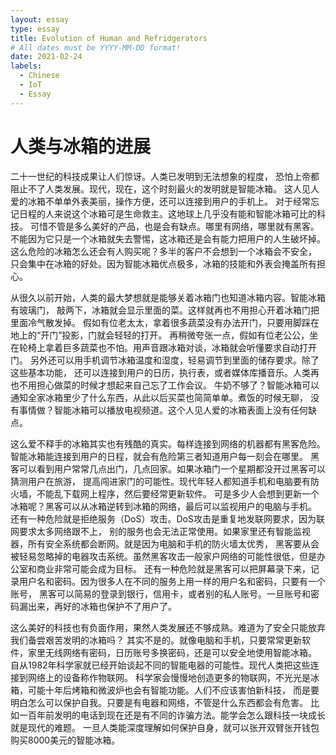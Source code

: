 ```yaml
---
layout: essay
type: essay
title: Evolution of Human and Refridgerators
# All dates must be YYYY-MM-DD format!
date: 2021-02-24
labels:
  - Chinese
  - IoT
  - Essay
---
```

<h1>人类与冰箱的进展</h1>
<p>二十一世纪的科技成果让人们惊讶。人类已发明到无法想象的程度，
  恐怕上帝都阻止不了人类发展。现代，现在，这个时刻最火的发明就是智能冰箱。
  这人见人爱的冰箱不单单外表美丽，操作方便，还可以连接到用户的手机上。
  对于经常忘记日程的人来说这个冰箱可是生命救主。这地球上几乎没有能和智能冰箱可比的科技。
  可惜不管是多么美好的产品，也是会有缺点。哪里有网络，哪里就有黑客。
  不能因为它只是一个冰箱就失去警惕，这冰箱还是会有能力把用户的人生破坏掉。
  这么危险的冰箱怎么还会有人购买呢？多半的客户不会想到一个冰箱会不安全，
  只会集中在冰箱的好处。因为智能冰箱优点极多，冰箱的技能和外表会掩盖所有担心。
</p>
<p>
  从很久以前开始，人类的最大梦想就是能够关着冰箱门也知道冰箱内容。智能冰箱有玻璃门，
  敲两下，冰箱就会显示里面的菜。这样就再也不用担心开着冰箱门把里面冷气散发掉。
  假如有位老太太，拿着很多蔬菜没有办法开门，只要用脚踩在地上的“开门”投影，门就会轻轻的打开。
  再稍微夸张一点，假如有位老公公，坐在轮椅上拿着巨多蔬菜也不怕。用声音跟冰箱对谈，冰箱就会听懂要求自动打开门。
  另外还可以用手机调节冰箱温度和湿度，轻易调节到里面的储存要求。除了这些基本功能，
  还可以连接到用户的日历，执行表，或者媒体库播音乐。人类再也不用担心做菜的时候才想起来自己忘了工作会议。
  牛奶不够了？智能冰箱可以通知全家冰箱里少了什么东西，从此以后买菜也简简单单。煮饭的时候无聊，
  没有事情做？智能冰箱可以播放电视频道。这个人见人爱的冰箱表面上没有任何缺点。
</p>
<p>
  这么爱不释手的冰箱其实也有残酷的真实。每样连接到网络的机器都有黑客危险。
  智能冰箱能连接到用户的日程，就会有危险第三者知道用户每一刻会在哪里。
  黑客可以看到用户常常几点出门，几点回家。如果冰箱门一个星期都没开过黑客可以猜测用户在旅游，
  提高闯进家门的可能性。现代年轻人都知道手机和电脑要有防火墙，不能乱下载网上程序，然后要经常更新软件。
  可是多少人会想到更新一个冰箱呢？黑客可以从冰箱逆转到冰箱的网络，最后可以监视用户的电脑与手机。
  还有一种危险就是拒绝服务（DoS）攻击。DoS攻击是重复地发联网要求，因为联网要求太多网络跟不上，
  别的服务也会无法正常使用。如果家里还有智能监视器，所有安全系统都会断网。就是因为电脑和手机的防火墙太优秀，
  黑客要从会被轻易忽略掉的电器攻击系统。虽然黑客攻击一般家户网络的可能性很低，但是办公室和商业非常可能会成为目标。
  还有一种危险就是黑客可以把屏幕录下来，记录用户名和密码。因为很多人在不同的服务上用一样的用户名和密码，只要有一个账号，
  黑客可以简易的登录到银行，信用卡，或者别的私人账号。一旦账号和密码漏出来，再好的冰箱也保护不了用户了。
  </p>
  <p>
  这么美好的科技也有负面作用，果然人类发展还不够成熟。难道为了安全只能放弃我们备尝艰苦发明的冰箱吗？
  其实不是的。就像电脑和手机，只要常常更新软件，家里无线网络有密码，日历账号多换密码，还是可以安全地使用智能冰箱。
  自从1982年科学家就已经开始谈起不同的智能电器的可能性。现代人类把这些连接到网络上的设备称作物联网。
  科学家会慢慢地创造更多的物联网，不光光是冰箱，可能十年后烤箱和微波炉也会有智能功能。人们不应该害怕新科技，
  而是要明白怎么可以保护自我。只要是有电器和网络，不管是什么东西都会有危害。
  比如一百年前发明的电话到现在还是有不同的诈骗方法。能学会怎么跟科技一块成长就是现代的难题。
  一旦人类能深度理解如何保护自身，就可以张开双臂张开钱包购买8000美元的智能冰箱。
</p>
